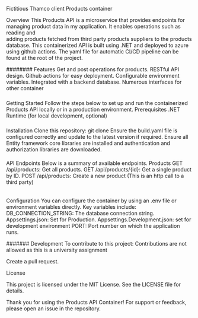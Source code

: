 Fictitious Thamco client Products container

Overview
This Products API is a microservice that provides endpoints for managing product data in my application. It enables operations such as reading and  
adding products fetched from third party products suppliers  to the products database. This containerized API is built using .NET and deployed to azure using github actions.
The yaml file for automatic CI/CD pipeline can be found at the root of the project.

########
Features
Get and post operations for products.
RESTful API design.
Github actions for easy deployment.
Configurable environment variables.
Integrated with a backend database.
Numerous interfaces for  other container

#####
Getting Started
Follow the steps below to set up and run the containerized Products API locally or in a production environment.
Prerequisites
.NET Runtime (for local development, optional)

###
Installation
Clone this repository:
git clone <repository-url>
Ensure the build.yaml file is configured correctly and update to the latest version if required.
Ensure all Entity framework core libraries are installed and authentication and authorization libraries are downloaded.

####
API Endpoints
Below is a summary of available endpoints.
Products
GET /api/products: Get all products.
GET /api/products/{id}: Get a single product by ID.
POST /api/products: Create a new product (This is an http call to a third party)

######
Configuration
You can configure the container by using an .env file or environment variables directly. Key variables include:
DB_CONNECTION_STRING: The database connection string.
Appsettings.json: Set for Production.
Appsettings.Development.json: set for development environment
PORT: Port number on which the application runs.

#######
Development
To contribute to this project: Contributions are not allowed as this is a university assignment


Create a pull request.

License

This project is licensed under the MIT License. See the LICENSE file for details.

Thank you for using the Products API Container! For support or feedback, please open an issue in the repository.
